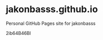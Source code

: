 # jakonbasss.github.io
Personal GitHub Pages site for jakonbasss



































2ib64B46Bl
